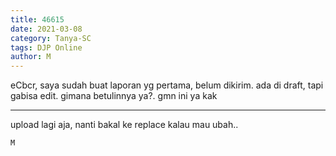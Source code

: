 ```yaml
---
title: 46615
date: 2021-03-08
category: Tanya-SC
tags: DJP Online
author: M
---
```


eCbcr, saya sudah buat laporan yg pertama, belum dikirim. ada di draft, tapi gabisa edit. gimana betulinnya ya?. gmn ini ya kak

---

upload lagi aja, nanti bakal ke replace kalau mau ubah..

`M`
